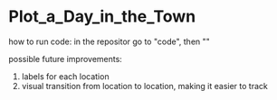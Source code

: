 # Plot_a_Day_in_the_Town

how to run code: in the repositor go to "code", then ""

possible future improvements: 
1. labels for each location
2. visual transition from location to location, making it easier to track
